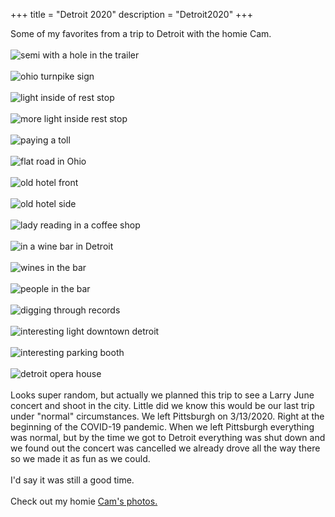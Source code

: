 
+++
title = "Detroit 2020"
description = "Detroit2020"
+++

Some of my favorites from a trip to Detroit with the homie Cam.  
<br>
![semi with a hole in the trailer](/images/photography/detroit/detroit1.jpg)  
<br>
![ohio turnpike sign](/images/photography/detroit/detroit2.jpg)  
<br>
![light inside of rest stop](/images/photography/detroit/detroit3.jpg)  
<br>
![more light inside rest stop](/images/photography/detroit/detroit4.jpg)  
<br>
![paying a toll](/images/photography/detroit/detroit5.jpg)  
<br>
![flat road in Ohio](/images/photography/detroit/detroit6.jpg)  
<br>
![old hotel front](/images/photography/detroit/detroit7.jpg)  
<br>
![old hotel side](/images/photography/detroit/detroit8.jpg)  
<br>
![lady reading in a coffee shop](/images/photography/detroit/detroit9.jpg)  
<br>
![in a wine bar in Detroit](/images/photography/detroit/detroit10.jpg)  
<br>
![wines in the bar](/images/photography/detroit/detroit11.jpg)  
<br>
![people in the bar](/images/photography/detroit/detroit12.jpg)  
<br>
![digging through records](/images/photography/detroit/detroit13.jpg)  
<br>
![interesting light downtown detroit](/images/photography/detroit/detroit14.jpg)  
<br>
![interesting parking booth](/images/photography/detroit/detroit15.jpg)  
<br>
![detroit opera house](/images/photography/detroit/detroit16.jpg)  
<br>
Looks super random, but actually we planned this trip to see a Larry June concert
and shoot in the city.  Little did we know this would be our last trip under "normal"
circumstances.  We left Pittsburgh on 3/13/2020.  Right at the beginning of the 
COVID-19 pandemic.  When we left Pittsburgh everything was normal, but by the time
we got to Detroit everything was shut down and we found out the concert was cancelled
we already drove all the way there so we made it as fun as we could.  
<br>
I'd say it was still a good time.  
<br>
Check out my homie [Cam's photos.](https://bamcrown.com/)


